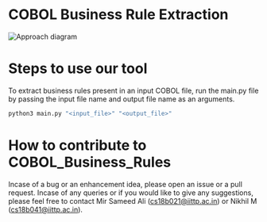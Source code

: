 # COBOL Business Rule Extraction

![Approach diagram](ReadmeTKG_Approach.png)

# Steps to use our tool
To extract business rules present in an input COBOL file, run the main.py file by passing the input file name and output file name as an arguments.
```bash
python3 main.py "<input_file>" "<output_file>"
```

# How to contribute to COBOL_Business_Rules
Incase of a bug or an enhancement idea, please open an issue or a pull request. Incase of any queries or if you would like to give any suggestions, please feel free to contact Mir Sameed Ali (cs18b021@iittp.ac.in) or Nikhil M (cs18b041@iittp.ac.in).
